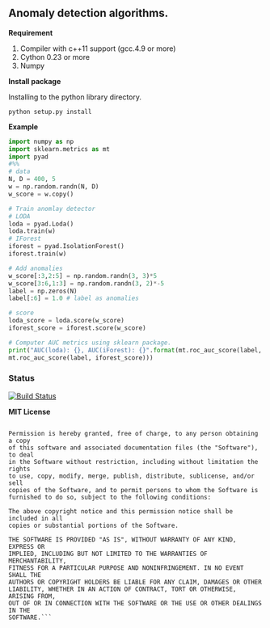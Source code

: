 ## Anomaly detection algorithms.

**Requirement**

1. Compiler with c++11 support (gcc.4.9 or more)
2. Cython 0.23 or more
3. Numpy

**Install package**

Installing to the python library directory.

``python setup.py install``

**Example**
```python
import numpy as np 
import sklearn.metrics as mt 
import pyad  
#%%
# data 
N, D = 400, 5
w = np.random.randn(N, D)
w_score = w.copy()

# Train anomlay detector
# LODA
loda = pyad.Loda()
loda.train(w)
# IForest
iforest = pyad.IsolationForest()
iforest.train(w)

# Add anomalies 
w_score[:3,2:5] = np.random.randn(3, 3)*5
w_score[3:6,1:3] = np.random.randn(3, 2)*-5
label = np.zeros(N)
label[:6] = 1.0 # label as anomalies 

# score 
loda_score = loda.score(w_score)
iforest_score = iforest.score(w_score)

# Computer AUC metrics using sklearn package.
print("AUC(loda): {}, AUC(iForest): {}".format(mt.roc_auc_score(label, loda_score), 
mt.roc_auc_score(label, iforest_score)))
```

### Status
[![Build Status](https://travis-ci.com/tadeze/pyad.svg?token=4ykfwWQySq2ndZvpPqdz&branch=master)](https://travis-ci.com/tadeze/pyad)

**MIT License**


``` Copyright (c) 2017 Tadesse Zemicheal

Permission is hereby granted, free of charge, to any person obtaining a copy
of this software and associated documentation files (the "Software"), to deal
in the Software without restriction, including without limitation the rights
to use, copy, modify, merge, publish, distribute, sublicense, and/or sell
copies of the Software, and to permit persons to whom the Software is
furnished to do so, subject to the following conditions:

The above copyright notice and this permission notice shall be included in all
copies or substantial portions of the Software.

THE SOFTWARE IS PROVIDED "AS IS", WITHOUT WARRANTY OF ANY KIND, EXPRESS OR
IMPLIED, INCLUDING BUT NOT LIMITED TO THE WARRANTIES OF MERCHANTABILITY,
FITNESS FOR A PARTICULAR PURPOSE AND NONINFRINGEMENT. IN NO EVENT SHALL THE
AUTHORS OR COPYRIGHT HOLDERS BE LIABLE FOR ANY CLAIM, DAMAGES OR OTHER
LIABILITY, WHETHER IN AN ACTION OF CONTRACT, TORT OR OTHERWISE, ARISING FROM,
OUT OF OR IN CONNECTION WITH THE SOFTWARE OR THE USE OR OTHER DEALINGS IN THE
SOFTWARE.```
  
  
  
